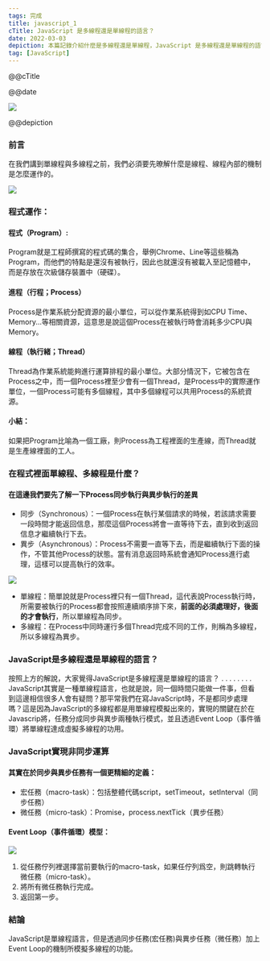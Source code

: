 ```yaml
---
tags: 完成
title: javascript_1
cTitle: JavaScript 是多線程還是單線程的語言？
date: 2022-03-03
depiction: 本篇記錄介紹什麼是多線程還是單線程，JavaScript 是多線程還是單線程的語言？以及宏任務、微任務、Event Loop的部分
tag: [JavaScript]
---
```

<!--@@master=../../../../../layout.html-->

<!--@@block=meta-->
<meta name="author" content="Berglas">
<meta name="copyright" content="Berglas">
<meta name="description" content="@@depiction">
<meta itemprop="name" content="@@cTitle｜巴格.生活日記•學習筆記">
<meta itemprop="image" content="@@site.jpg">
<meta itemprop="description" content="@@depiction">
<meta property="og:title" content="@@cTitle｜巴格.生活日記•學習筆記">
<meta property="og:url" content="@@site.html">
<meta property="og:image" content="@@site.jpg">
<meta property="og:description" content="@@depiction">
<meta property="og:site_name" content="巴格.生活日記•學習筆記">
<meta property="og:type" content="article">
<title>@@cTitle｜巴格.生活日記•學習筆記</title>
<!--@@close-->

<!--@@block=title-->
<p class='theme-title'>@@cTitle</p>
<p class='time-mark'>@@date</p>
<!--@@close-->

<!--@@block=depiction-->
![](https://i.imgur.com/OpLMdUD.png)

<p class='depiction'>@@depiction</p>
<!--@@close-->

<!--@@block=content-->
### 前言
在我們講到單線程與多線程之前，我們必須要先暸解什麼是線程、線程內部的機制是怎麼運作的。

![](https://i.imgur.com/PrTeLQG.png)



### 程式運作：
#### 程式（Program）:
Program就是工程師撰寫的程式碼的集合，舉例Chrome、Line等這些稱為Program，而他們的特點是還沒有被執行，因此也就還沒有被載入至記憶體中，而是存放在次級儲存裝置中（硬碟）。


#### 進程（行程；Process）
Process是作業系統分配資源的最小單位，可以從作業系統得到如CPU Time、Memory...等相關資源，這意思是說這個Process在被執行時會消耗多少CPU與Memory。

#### 線程（執行緒；Thread）
Thread為作業系統能夠進行運算排程的最小單位。大部分情況下，它被包含在Process之中，而一個Process裡至少會有一個Thread，是Process中的實際運作單位，一個Process可能有多個線程，其中多個線程可以共用Process的系統資源。

#### 小結：
如果把Program比喻為一個工廠，則Process為工程裡面的生產線，而Thread就是生產線裡面的工人。

### 在程式裡面單線程、多線程是什麼？
#### 在這邊我們要先了解一下Process同步執行與異步執行的差異

* 同步（Synchronous）：一個Process在執行某個請求的時候，若該請求需要一段時間才能返回信息，那麼這個Process將會一直等待下去，直到收到返回信息才繼續執行下去。
* 異步（Asynchronous）：Process不需要一直等下去，而是繼續執行下面的操作，不管其他Process的狀態。當有消息返回時系統會通知Process進行處理，這樣可以提高執行的效率。


![](https://i.imgur.com/NgurTL1.png)

* 單線程：簡單說就是Process裡只有一個Thread，這代表說Process執行時，所需要被執行的Process都會按照連續順序排下來，**前面的必須處理好，後面的才會執行**，所以單線程為同步。
* 多線程：在Process中同時運行多個Thread完成不同的工作，則稱為多線程，所以多線程為異步。

### JavaScript是多線程還是單線程的語言？
按照上方的解說，大家覺得JavaScript是多線程還是單線程的語言？
.
.
.
.
.
.
.
.
JavaScript其實是一種單線程語言，也就是說，同一個時間只能做一件事，但看到這邊相信很多人會有疑問？那平常我們在寫JavaScript時，不是都同步處理嗎？這是因為JavaScript的多線程都是用單線程模擬出來的，實現的關鍵在於在Javascrip將，任務分成同步與異步兩種執行模式，並且透過Event Loop（事件循環）將單線程達成虛擬多線程的功用。


### JavaScript實現非同步運算
#### 其實在於同步與異步任務有一個更精細的定義：
* 宏任務（macro-task）：包括整體代碼script，setTimeout，setInterval（同步任務）
* 微任務（micro-task）：Promise，process.nextTick（異步任務）

#### Event Loop（事件循環）模型：


![](https://i.imgur.com/U9RcGnj.png)

1. 從任務佇列裡選擇當前要執行的macro-task，如果任佇列爲空，則跳轉執行微任務（micro-task）。
1. 將所有微任務執行完成。
1. 返回第一步。

### 結論
JavaScript是單線程語言，但是透過同步任務(宏任務)與異步任務（微任務）加上Event Loop的機制所模擬多線程的功能。
<!--@@close-->